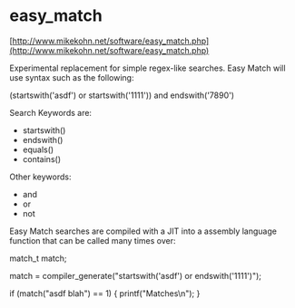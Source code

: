 # easy_match

[http://www.mikekohn.net/software/easy_match.php](http://www.mikekohn.net/software/easy_match.php)

Experimental replacement for simple regex-like searches.  Easy Match
will use syntax such as the following:

(startswith('asdf') or startswith('1111')) and endswith('7890')

Search Keywords are:

* startswith()
* endswith()
* equals()
* contains()

Other keywords:

* and
* or
* not

Easy Match searches are compiled with a JIT into a assembly language
function that can be called many times over:

match_t match;

match = compiler_generate("startswith('asdf') or endswith('1111')");

if (match("asdf blah") == 1) { printf("Matches\n"); }


